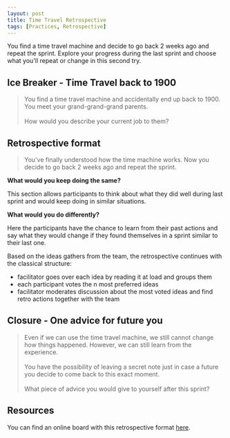 ```yaml
---
layout: post
title: Time Travel Retrospective
tags: [Practices, Retrospective]
---
```


You find a time travel machine and decide to go back 2 weeks ago and repeat the sprint.
Explore your progress during the last sprint and choose what you'll repeat or change in this second try.
<!--- excerpt -->

## Ice Breaker - Time Travel back to 1900

> You find a time travel machine and accidentally end up back to 1900. 
You meet your grand-grand-grand parents.  
<br/>How would you describe your current job to them? 

## Retrospective format

> You've finally understood how the time machine works.
Now you decide to go back 2 weeks ago and repeat the sprint.

**What would you keep doing the same?**

This section allows participants to think about what they did well during
last sprint and would keep doing in similar situations.  

**What would you do differently?**

Here the participants have the chance to learn from their past actions and
say what they would change if they found themselves in a sprint similar to
their last one.


Based on the ideas gathers from the team, the retrospective continues with the
classical structure:
- facilitator goes over each idea by reading it at load and groups them
- each participant votes the n most preferred ideas
- facilitator moderates discussion about the most voted ideas and find retro actions together with the team 

## Closure - One advice for future you

> Even if we can use the time travel machine, we still cannot change how things happened. 
However, we can still learn from the experience.  
<br/>You have the possibility of leaving a secret note just in case a future you decide to come back to this exact moment.  
<br/>What piece of advice you would give to yourself after this sprint?

## Resources

You can find an online board with this retrospective format [here](https://retrotool.io/NL-KH39gGsPaGo0A90wEX).
